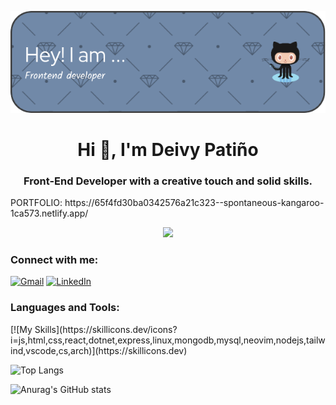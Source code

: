 
![Alt text](<github-header-image (1).png>)
<h1 align="center">Hi 👋, I'm Deivy Patiño</h1>
<h3 align="center">Front-End Developer with a creative touch and solid skills.</h3>
<p>PORTFOLIO: https://65f4fd30ba0342576a21c323--spontaneous-kangaroo-1ca573.netlify.app/</p>

<div id="header" align="center">
<img src="https://media.giphy.com/media/v1.Y2lkPTc5MGI3NjExOHc1bXByMDV5OGYzeWtxb2p0Yzk1a3F2bnljejZxejBydXo3dXB6eSZlcD12MV9pbnRlcm5hbF9naWZfYnlfaWQmY3Q9cw/zhYSVCirREeIZtONCI/giphy.gif" width="200" /></div>


<h3 align="left">Connect with me:</h3>


[![Gmail](https://img.shields.io/badge/Gmail-D14836?style=for-the-badge&logo=gmail&logoColor=white)](deivypr28@gmail.com) [![LinkedIn](https://img.shields.io/badge/linkedin-%230077B5.svg?style=for-the-badge&logo=linkedin&logoColor=white)](https://www.linkedin.com/in/deivy-programmer)

<h3 align="left">Languages and Tools:</h3>
[![My Skills](https://skillicons.dev/icons?i=js,html,css,react,dotnet,express,linux,mongodb,mysql,neovim,nodejs,tailwind,vscode,cs,arch)](https://skillicons.dev)

![Top Langs](https://github-readme-stats.vercel.app/api/top-langs/?username=Deiiivy&layout=compact&theme=dark)

![Anurag's GitHub stats](https://github-readme-stats.vercel.app/api?username=Deiiivy&show_icons=true&theme=radical)


